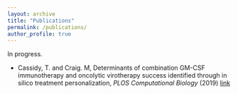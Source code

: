 ```yaml
---
layout: archive
title: "Publications"
permalink: /publications/
author_profile: true
---
```

In progress. 

* Cassidy, T. and Craig. M, Determinants of combination GM-CSF immunotherapy and oncolytic virotherapy success identified through in silico treatment personalization,
_PLOS Computational Biology_ (2019) [link](https://doi.org/10.1371/journal.pcbi.1007495)

